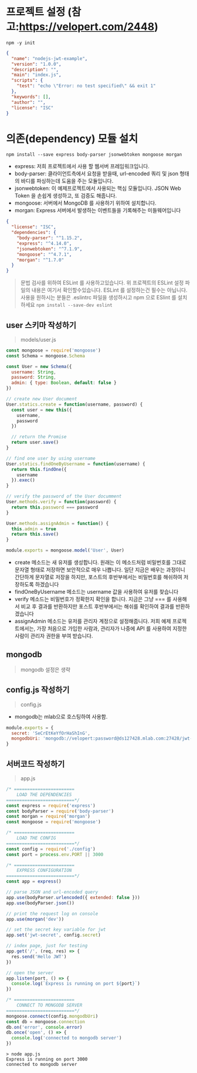 # 프로젝트 설정 (참고:https://velopert.com/2448)

`npm -y init`

```json
{
  "name": "nodejs-jwt-example",
  "version": "1.0.0",
  "description": "",
  "main": "index.js",
  "scripts": {
    "test": "echo \"Error: no test specified\" && exit 1"
  },
  "keywords": [],
  "author": "",
  "license": "ISC"
}
```

# 의존(dependency) 모듈 설치

`npm install --save express body-parser jsonwebtoken mongoose morgan`

- express: 저희 프로젝트에서 사용 할 웹서버 프레임워크입니다.
- body-parser: 클라이언트측에서 요청을 받을때, url-encoded 쿼리 및 json 형태의 바디를 파싱하는데 도움을 주는 모듈입니다.
- jsonwebtoken: 이 예제프로젝트에서 사용되는 핵심 모듈입니다. JSON Web Token 을 손쉽게 생성하고, 또 검증도 해줍니다.
- mongoose: 서버에서 MongoDB 를 사용하기 위하여 설치합니다.
- morgan: Express 서버에서 발생하는 이벤트들을 기록해주는 미들웨어입니다

```json
{
  "license": "ISC",
  "dependencies": {
    "body-parser": "^1.15.2",
    "express": "^4.14.0",
    "jsonwebtoken": "^7.1.9",
    "mongoose": "^4.7.1",
    "morgan": "^1.7.0"
  }
}
```

> 문법 검사를 위하여 ESLint 를 사용하고있습니다. 위 프로젝트의 ESLint 설정 파일의 내용은 여기서 확인할수있습니다. ESLint 를 설정하는건 필수는 아닙니다. 사용을 원하시는 분들은 .eslintrc 파일을 생성하시고 npm 으로 ESlint 를 설치하세요
> `npm install --save-dev eslint`

## user 스키마 작성하기

> models/user.js

```javascript
const mongoose = require('mongoose')
const Schema = mongoose.Schema

const User = new Schema({
  username: String,
  password: String,
  admin: { type: Boolean, default: false }
})

// create new User document
User.statics.create = function(username, password) {
  const user = new this({
    username,
    password
  })

  // return the Promise
  return user.save()
}

// find one user by using username
User.statics.findOneByUsername = function(username) {
  return this.findOne({
    username
  }).exec()
}

// verify the password of the User documment
User.methods.verify = function(password) {
  return this.password === password
}

User.methods.assignAdmin = function() {
  this.admin = true
  return this.save()
}

module.exports = mongoose.model('User', User)
```

- create 메소드는 새 유저를 생성합니다. 원래는 이 메소드처럼 비밀번호를 그대로 문자열 형태로 저장하면 보안적으로 매우 나쁩니다. 일단 지금은 배우는 과정이니 간단하게 문자열로 저장을 하지만, 포스트의 후반부에서는 비밀번호를 해쉬하여 저장하도록 하겠습니다
- findOneByUsername 메소드는 username 값을 사용하여 유저를 찾습니다
- verify 메소드는 비밀번호가 정확한지 확인을 합니다. 지금은 그냥 === 를 사용해서 비교 후 결과를 반환하지만 포스트 후반부에서는 해쉬를 확인하여 결과를 반환하겠습니다
- assignAdmin 메소드는 유저를 관리자 계정으로 설정해줍니다. 저희 예제 프로젝트에서는, 가장 처음으로 가입한 사람과, 관리자가 나중에 API 를 사용하여 지정한사람이 관리자 권한을 부여 받습니다.

## mongodb

> mongodb 설정은 생략

## config.js 작성하기

> config.js

- mongodb는 mlab으로 호스팅하여 사용함.

```js
module.exports = {
  secret: 'SeCrEtKeYfOrHaShInG',
  mongodbUri: 'mongodb://velopert:password@ds127428.mlab.com:27428/jwt-tutorial'
}
```

## 서버코드 작성하기

> app.js

```javascript
/* =======================
    LOAD THE DEPENDENCIES
==========================*/
const express = require('express')
const bodyParser = require('body-parser')
const morgan = require('morgan')
const mongoose = require('mongoose')

/* =======================
    LOAD THE CONFIG
==========================*/
const config = require('./config')
const port = process.env.PORT || 3000

/* =======================
    EXPRESS CONFIGURATION
==========================*/
const app = express()

// parse JSON and url-encoded query
app.use(bodyParser.urlencoded({ extended: false }))
app.use(bodyParser.json())

// print the request log on console
app.use(morgan('dev'))

// set the secret key variable for jwt
app.set('jwt-secret', config.secret)

// index page, just for testing
app.get('/', (req, res) => {
  res.send('Hello JWT')
})

// open the server
app.listen(port, () => {
  console.log(`Express is running on port ${port}`)
})

/* =======================
    CONNECT TO MONGODB SERVER
==========================*/
mongoose.connect(config.mongodbUri)
const db = mongoose.connection
db.on('error', console.error)
db.once('open', () => {
  console.log('connected to mongodb server')
})
```

```
> node app.js
Express is running on port 3000
connected to mongodb server
```
